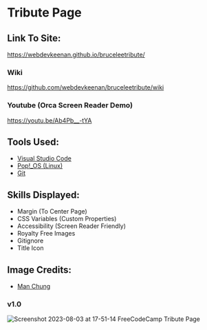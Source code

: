 # Tribute Page

## Link To Site: 
https://webdevkeenan.github.io/bruceleetribute/

### Wiki
https://github.com/webdevkeenan/bruceleetribute/wiki

### Youtube (Orca Screen Reader Demo)
https://youtu.be/Ab4Pb__-tYA

## Tools Used:
+ [Visual Studio Code](https://code.visualstudio.com/)
+ [Pop!_OS (Linux)](https://pop.system76.com/)
+ [Git](https://git-scm.com/)

## Skills Displayed: 
+ Margin (To Center Page) 
+ CSS Variables (Custom Properties)
+ Accessibility (Screen Reader Friendly)
+ Royalty Free Images
+ Gitignore
+ Title Icon

## Image Credits:
+ [Man Chung](https://unsplash.com/photos/wWX7Zex_BQY)

### v1.0

![Screenshot 2023-08-03 at 17-51-14 FreeCodeCamp Tribute Page](https://github.com/webdevkeenan/bruceleetribute/assets/42125735/a208f6fd-d91a-41ae-bc0d-8dda6ed915c9)
